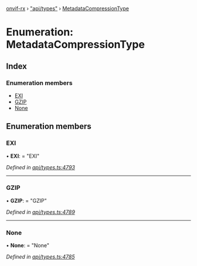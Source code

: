 [onvif-rx](../README.md) › ["api/types"](../modules/_api_types_.md) › [MetadataCompressionType](_api_types_.metadatacompressiontype.md)

# Enumeration: MetadataCompressionType

## Index

### Enumeration members

* [EXI](_api_types_.metadatacompressiontype.md#exi)
* [GZIP](_api_types_.metadatacompressiontype.md#gzip)
* [None](_api_types_.metadatacompressiontype.md#none)

## Enumeration members

###  EXI

• **EXI**: = "EXI"

*Defined in [api/types.ts:4793](https://github.com/patrickmichalina/onvif-rx/blob/3e9b152/src/api/types.ts#L4793)*

___

###  GZIP

• **GZIP**: = "GZIP"

*Defined in [api/types.ts:4789](https://github.com/patrickmichalina/onvif-rx/blob/3e9b152/src/api/types.ts#L4789)*

___

###  None

• **None**: = "None"

*Defined in [api/types.ts:4785](https://github.com/patrickmichalina/onvif-rx/blob/3e9b152/src/api/types.ts#L4785)*
